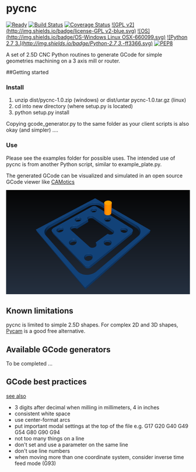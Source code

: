# pycnc

[![Ready](http://img.shields.io/badge/Status-ready-669900.svg)](https://github.com/floatingpointstack)
[![Build Status](https://travis-ci.org/floatingpointstack/pycnc.svg)](https://travis-ci.org/floatingpointstack/pycnc)
[![Coverage Status](https://coveralls.io/repos/floatingpointstack/pycnc/badge.svg?branch=master&service=github)](https://coveralls.io/github/floatingpointstack/pycnc?branch=master)
[![GPL v2](http://img.shields.io/badge/license-GPL v2-blue.svg)](https://www.gnu.org/copyleft/gpl.html)
[![OS](http://img.shields.io/badge/OS-Windows Linux OSX-660099.svg)](https://www.python.org/downloads/)
[![Python 2.7 3.*](http://img.shields.io/badge/Python-2.7 3.*-ff3366.svg)](https://www.python.org/downloads/)
[![PEP8](http://img.shields.io/badge/PEP8-OK-00CC00.svg)](https://www.python.org/dev/peps/pep-0008/)

A set of 2.5D CNC Python routines to generate GCode for simple geometries machining on a 3 axis mill or router.


##Getting started

### Install

1. unzip dist/pycnc-1.0.zip (windows) or dist/untar pycnc-1.0.tar.gz (linux)
2. cd into new directory (where setup.py is located)
3. python setup.py install

Copying gcode_generator.py to the same folder as your client scripts is also okay (and simpler) ....

### Use

Please see the examples folder for possible uses. The intended use of pycnc is from another Python script, similar to example_plate.py.

The generated GCode can be visualized and simulated in an open source GCode viewer like [CAMotics](http://camotics.org/download.html)

![example_plate.py generated gcode simulation](images/example_plate_simulation.png)

## Known limitations

pycnc is limited to simple 2.5D shapes. For complex 2D and 3D shapes, [Pycam](http://pycam.sourceforge.net/) is a good free alternative.

## Available GCode generators

To be completed ...

## GCode best practices

[see also](http://linuxcnc.org/docs/html/gcode_overview.html)

- 3 digits after decimal when milling in millimeters, 4 in inches
- consistent white space
- use center-format arcs
- put important modal settings at the top of the file e.g. G17 G20 G40 G49 G54 G80 G90 G94 
- not too many things on a line
- don't set and use a parameter on the same line
- don't use line numbers
- when moving more than one coordinate system, consider inverse time feed mode (G93)
